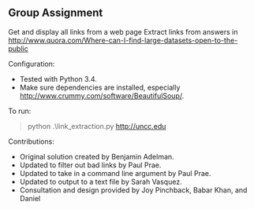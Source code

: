 ## Group Assignment
Get and display all links from a web page
Extract links from answers in http://www.quora.com/Where-can-I-find-large-datasets-open-to-the-public

Configuration:
+ Tested with Python 3.4.
+ Make sure dependencies are installed, especially http://www.crummy.com/software/BeautifulSoup/.

To run:
> python .\link_extraction.py http://uncc.edu

Contributions:
+ Original solution created by Benjamin Adelman.
+ Updated to filter out bad links by Paul Prae.
+ Updated to take in a command line argument by Paul Prae.
+ Updated to output to a text file by Sarah Vasquez.
+ Consultation and design provided by Joy Pinchback, Babar Khan, and Daniel 
